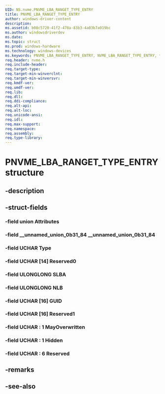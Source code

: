 ```yaml
---
UID: NS.nvme.PNVME_LBA_RANGET_TYPE_ENTRY
title: PNVME_LBA_RANGET_TYPE_ENTRY
author: windows-driver-content
description: 
ms.assetid: b08c5720-41f2-478a-83b3-4a03b7a919bc
ms.author: windowsdriverdev
ms.date: 
ms.topic: struct
ms.prod: windows-hardware
ms.technology: windows-devices
ms.keywords: PNVME_LBA_RANGET_TYPE_ENTRY, NVME_LBA_RANGET_TYPE_ENTRY, *PNVME_LBA_RANGET_TYPE_ENTRY
req.header: nvme.h
req.include-header:
req.target-type:
req.target-min-winverclnt:
req.target-min-winversvr:
req.kmdf-ver:
req.umdf-ver:
req.lib:
req.dll:
req.ddi-compliance:
req.alt-api:
req.alt-loc:
req.unicode-ansi:
req.idl:
req.max-support:
req.namespace:
req.assembly:
req.type-library:
---
```


# PNVME_LBA_RANGET_TYPE_ENTRY structure

## -description



## -struct-fields

### -field union Attributes			
 	
### -field __unnamed_union_0b31_84 __unnamed_union_0b31_84			
 	
### -field UCHAR Type			
 	
### -field UCHAR [14] Reserved0			
 	
### -field ULONGLONG SLBA			
 	
### -field ULONGLONG NLB			
 	
### -field UCHAR [16] GUID			
 	
### -field UCHAR [16] Reserved1			
 	
### -field UCHAR  : 1 MayOverwritten			
 	
### -field UCHAR  : 1 Hidden			
 	
### -field UCHAR  : 6 Reserved			
 	
## -remarks

## -see-also